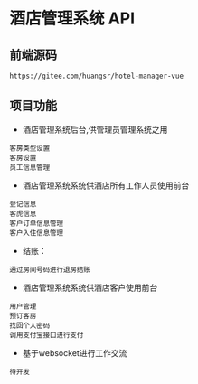 # 酒店管理系统 API

## 前端源码
```
https://gitee.com/huangsr/hotel-manager-vue
```

##  项目功能
- 酒店管理系统后台,供管理员管理系统之用
```
客房类型设置
客房设置
员工信息管理
```
- 酒店管理系统系统供酒店所有工作人员使用前台
``` 入住登记：
登记信息
客虎信息
客户订单信息管理
客户入住信息管理
```
- 结账：
```
通过房间号码进行退房结账
```

- 酒店管理系统系统供酒店客户使用前台
```浏览酒店信息
用户管理
预订客房
找回个人密码
调用支付宝接口进行支付
```
- 基于websocket进行工作交流
```
待开发
```

    
